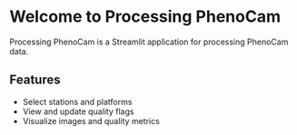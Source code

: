 # Welcome to Processing PhenoCam

Processing PhenoCam is a Streamlit application for processing PhenoCam data.

## Features

- Select stations and platforms
- View and update quality flags
- Visualize images and quality metrics
